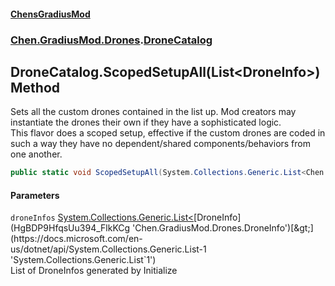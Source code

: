 
#### [ChensGradiusMod](index 'index')

### [Chen.GradiusMod.Drones](Y_iPobZkdIiJ9feSuBjDaQ 'Chen.GradiusMod.Drones').[DroneCatalog](qPWMsXW14ySl71rXQaL2KQ 'Chen.GradiusMod.Drones.DroneCatalog')

## DroneCatalog.ScopedSetupAll(List&lt;DroneInfo&gt;) Method
Sets all the custom drones contained in the list up. Mod creators may instantiate the drones their own if they have a sophisticated logic.  
This flavor does a scoped setup, effective if the custom drones are coded in such a way they have no dependent/shared components/behaviors from one another.  
```csharp
public static void ScopedSetupAll(System.Collections.Generic.List<Chen.GradiusMod.Drones.DroneInfo> droneInfos);
```

#### Parameters
<a name='Chen_GradiusMod_Drones_DroneCatalog_ScopedSetupAll(System_Collections_Generic_List_Chen_GradiusMod_Drones_DroneInfo_)_droneInfos'></a>
`droneInfos` [System.Collections.Generic.List&lt;](https://docs.microsoft.com/en-us/dotnet/api/System.Collections.Generic.List-1 'System.Collections.Generic.List`1')[DroneInfo](HgBDP9HfqsUu394_FlkKCg 'Chen.GradiusMod.Drones.DroneInfo')[&gt;](https://docs.microsoft.com/en-us/dotnet/api/System.Collections.Generic.List-1 'System.Collections.Generic.List`1')  
List of DroneInfos generated by Initialize
  

